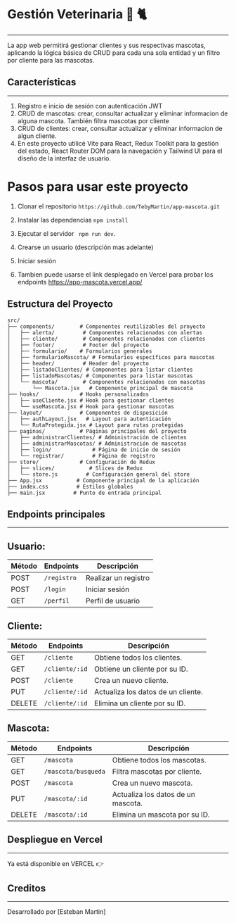 # Gestión Veterinaria 🐶 🐈
---
La app web permitirá gestionar clientes y sus respectivas mascotas, aplicando la lógica básica de CRUD para cada una sola entidad y un filtro por cliente para las mascotas.

## Características
---
1. Registro e inicio de sesión con autenticación JWT
2. CRUD de mascotas: crear, consultar actualizar y eliminar informacion de alguna mascota. También filtra mascotas por cliente
3. CRUD de clientes: crear, consultar actualizar y eliminar informacion de algun cliente.
4. En este proyecto utilicé Vite para React, Redux Toolkit para la gestión del estado, React Router DOM para la navegación y Tailwind UI para el diseño de la interfaz de usuario. 

# Pasos para usar este proyecto 

1. Clonar el repositorio ``` https://github.com/TebyMartin/app-mascota.git ```

2. Instalar las dependencias ```npm install```
3. Ejecutar el servidor ``` npm run dev```. 
4. Crearse un usuario (descripción mas adelante)
5. Iniciar sesión
6. Tambien puede usarse el link desplegado en Vercel para probar los endpoints https://app-mascota.vercel.app/

## Estructura del Proyecto

```plaintext
src/
├── components/        # Componentes reutilizables del proyecto
│   ├── alerta/         # Componentes relacionados con alertas
│   ├── cliente/        # Componentes relacionados con clientes
│   ├── footer/         # Footer del proyecto
│   ├── formulario/    # Formularios generales
│   ├── formularioMascota/ # Formularios específicos para mascotas
│   ├── header/         # Header del proyecto
│   ├── listadoClientes/ # Componentes para listar clientes
│   ├── listadoMascotas/ # Componentes para listar mascotas
│   └── mascota/        # Componentes relacionados con mascotas
│       └── Mascota.jsx   # Componente principal de mascota
├── hooks/             # Hooks personalizados
│   ├── useCliente.jsx # Hook para gestionar clientes
│   └── useMascota.jsx # Hook para gestionar mascotas
├── layout/            # Componentes de disposición
│   ├── authLayout.jsx   # Layout para autenticación
│   └── RutaProtegida.jsx # Layout para rutas protegidas
├── paginas/           # Páginas principales del proyecto
│   ├── administrarClientes/ # Administración de clientes
│   ├── administrarMascotas/ # Administración de mascotas
│   ├── login/             # Página de inicio de sesión
│   └── registrar/         # Página de registro
├── store/             # Configuración de Redux
│   ├── slices/           # Slices de Redux
│   └── store.js         # Configuración general del store
├── App.jsx           # Componente principal de la aplicación
├── index.css         # Estilos globales
├── main.jsx         # Punto de entrada principal
```

## Endpoints principales 
---
Usuario:
---

| Método   | Endpoints    | Descripción                         |
|----------|--------------|-------------------------------------|
| POST     | `/registro`  | Realizar un registro                |
| POST     | `/login`     | Iniciar sesión                      |
| GET      | `/perfil`    | Perfil de usuario                   |


Cliente:
---
| Método   | Endpoints    | Descripción                         |
|----------|--------------|-------------------------------------|
| GET      | `/cliente`   | Obtiene todos los clientes.         |
| GET      | `/cliente/:id`| Obtiene un cliente por su ID.       |
| POST     | `/cliente`    | Crea un nuevo cliente.              |
| PUT      | `/cliente/:id`| Actualiza los datos de un cliente.  |
| DELETE   | `/cliente/:id`| Elimina un cliente por su ID.       |


Mascota:
---

| Método   | Endpoints      | Descripción                         |
|----------|----------------|-------------------------------------|
| GET      | `/mascota`     | Obtiene todos los mascotas.         |
| GET      | `/mascota/busqueda`| Filtra mascotas por cliente.          |
| POST     | `/mascota`     | Crea un nuevo mascota.              |
| PUT      | `/mascota/:id` | Actualiza los datos de un mascota.  |
| DELETE   | `/mascota/:id` | Elimina un mascota por su ID.       |


## Despliegue en Vercel 
---
Ya está disponible en VERCEL 👉 


## Creditos
---

Desarrollado por [Esteban Martin]